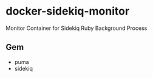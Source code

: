 # docker-sidekiq-monitor
Monitor Container for Sidekiq Ruby Background Process

## Gem
- puma
- sidekiq
